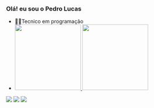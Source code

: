 ### Olá! eu sou o Pedro Lucas

- 🧑‍💻Tecnico em programação
- 
  <a href="https://github.com/Psant0333">
  <img height="180em" src="https://github-readme-stats.vercel.app/api?username=Psant0333&show_icons=true&theme=dark&include_all_commits=true&count_private=true"/>
  <img height="180em" src="https://github-readme-stats.vercel.app/api/top-langs/?username=Psant0333&layout=compact&langs_count=7&theme=dark"/>
</div>

<div>
  <a href="https://instagram.com/pedrolsant" target="_blank"><img src="https://img.shields.io/badge/-Instagram-%23E4405F?style=for-the-badge&logo=instagram&logoColor=white" target="_blank"></a>
  <a href = "mailto:lucaseasiluze1@gmail.com"><img src="https://img.shields.io/badge/-Gmail-%23333?style=for-the-badge&logo=gmail&logoColor=white" target="_blank"></a>
  <a href="https://www.linkedin.com/in/Pedro-Lucas-45875016a" target="_blank"><img src="https://img.shields.io/badge/-LinkedIn-%230077B5?style=for-the-badge&logo=linkedin&logoColor=white" target="_blank"></a> 


</div>
